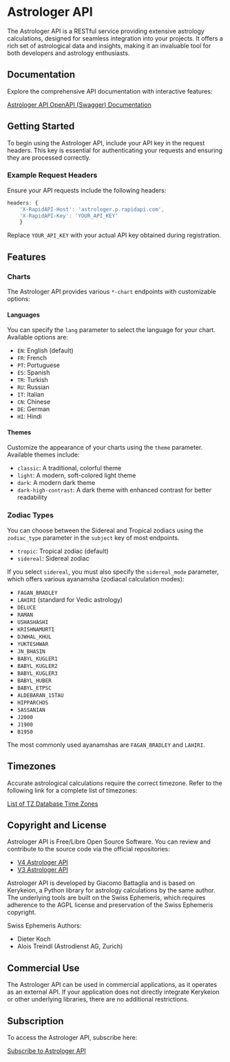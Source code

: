 # Astrologer API

The Astrologer API is a RESTful service providing extensive astrology calculations, designed for seamless integration into your projects. It offers a rich set of astrological data and insights, making it an invaluable tool for both developers and astrology enthusiasts.

## Documentation

Explore the comprehensive API documentation with interactive features:

[Astrologer API OpenAPI (Swagger) Documentation](https://www.kerykeion.net/astrologer-api-swagger/)

## Getting Started

To begin using the Astrologer API, include your API key in the request headers. This key is essential for authenticating your requests and ensuring they are processed correctly.

### Example Request Headers

Ensure your API requests include the following headers:

```javascript
headers: {
    'X-RapidAPI-Host': 'astrologer.p.rapidapi.com',
    'X-RapidAPI-Key': 'YOUR_API_KEY'
    }
```

Replace `YOUR_API_KEY` with your actual API key obtained during registration.

## Features

### Charts

The Astrologer API provides various `*-chart` endpoints with customizable options:

#### Languages

You can specify the `lang` parameter to select the language for your chart. Available options are:

- `EN`: English (default)
- `FR`: French
- `PT`: Portuguese
- `ES`: Spanish
- `TR`: Turkish
- `RU`: Russian
- `IT`: Italian
- `CN`: Chinese
- `DE`: German
- `HI`: Hindi

#### Themes

Customize the appearance of your charts using the `theme` parameter. Available themes include:

- `classic`: A traditional, colorful theme
- `light`: A modern, soft-colored light theme
- `dark`: A modern dark theme
- `dark-high-contrast`: A dark theme with enhanced contrast for better readability

### Zodiac Types

You can choose between the Sidereal and Tropical zodiacs using the `zodiac_type` parameter in the `subject` key of most endpoints.

- `tropic`: Tropical zodiac (default)
- `sidereal`: Sidereal zodiac

If you select `sidereal`, you must also specify the `sidereal_mode` parameter, which offers various ayanamsha (zodiacal calculation modes):

- `FAGAN_BRADLEY`
- `LAHIRI` (standard for Vedic astrology)
- `DELUCE`
- `RAMAN`
- `USHASHASHI`
- `KRISHNAMURTI`
- `DJWHAL_KHUL`
- `YUKTESHWAR`
- `JN_BHASIN`
- `BABYL_KUGLER1`
- `BABYL_KUGLER2`
- `BABYL_KUGLER3`
- `BABYL_HUBER`
- `BABYL_ETPSC`
- `ALDEBARAN_15TAU`
- `HIPPARCHOS`
- `SASSANIAN`
- `J2000`
- `J1900`
- `B1950`

The most commonly used ayanamshas are `FAGAN_BRADLEY` and `LAHIRI`.

## Timezones

Accurate astrological calculations require the correct timezone. Refer to the following link for a complete list of timezones:

[List of TZ Database Time Zones](https://en.wikipedia.org/wiki/List_of_tz_database_time_zones)

## Copyright and License

Astrologer API is Free/Libre Open Source Software. You can review and contribute to the source code via the official repositories:

- [V4 Astrologer API](https://github.com/g-battaglia/v4.astrologer-api)
- [V3 Astrologer API](https://github.com/g-battaglia/Astrologer-API)

Astrologer API is developed by Giacomo Battaglia and is based on Kerykeion, a Python library for astrology calculations by the same author. The underlying tools are built on the Swiss Ephemeris, which requires adherence to the AGPL license and preservation of the Swiss Ephemeris copyright.

Swiss Ephemeris Authors:

- Dieter Koch
- Alois Treindl (Astrodienst AG, Zurich)

## Commercial Use

The Astrologer API can be used in commercial applications, as it operates as an external API. If your application does not directly integrate Kerykeion or other underlying libraries, there are no additional restrictions.

## Subscription

To access the Astrologer API, subscribe here:

[Subscribe to Astrologer API](https://rapidapi.com/gbattaglia/api/astrologer/pricing)
